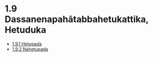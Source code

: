 # 1.9 Dassanenapahātabbahetukattika, Hetuduka

* [1.9.1 Hetupada](1.9/1.9.1.md)
* [1.9.2 Nahetupada](1.9/1.9.2.md)
